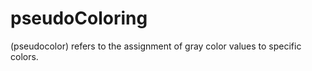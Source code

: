 # pseudoColoring
(pseudocolor) refers to the assignment of gray color values ​​to specific colors.

